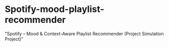 # Spotify-mood-playlist-recommender
"Spotify – Mood &amp; Context-Aware Playlist Recommender (Project Simulation Project)"
